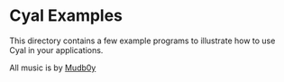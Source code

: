 # Cyal Examples

This directory contains a few example programs to illustrate how to use Cyal in your applications.

All music is by [Mudb0y](https://soundcloud.com/mudb0y)
